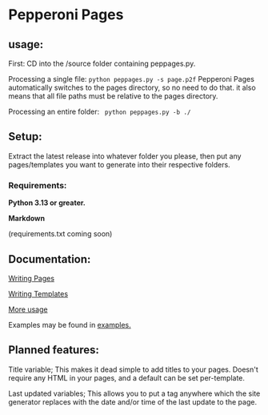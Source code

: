 # Pepperoni Pages

## usage:

First: CD into the /source folder containing peppages.py.

Processing a single file: ```python peppages.py -s page.p2f```
Pepperoni Pages automatically switches to the pages directory, so no need to do that.
it also means that all file paths must be relative to the pages directory.

Processing an entire folder: ``` python peppages.py -b ./```

## Setup:

Extract the latest release into whatever folder you please, then put any pages/templates you want to generate into their respective folders.

### Requirements:
**Python 3.13 or greater.**

**Markdown**

(requirements.txt coming soon)

## Documentation:

[Writing Pages](docs/p2f.md)

[Writing Templates](docs/templates.md)

[More usage](docs/usage.md)

Examples may be found in [examples.](examples)

## Planned features:

Title variable; This makes it dead simple to add titles to your pages. Doesn't require any HTML in your pages, and a default can be set per-template.

Last updated variables; This allows you to put a tag anywhere which the site generator replaces with the date and/or time of the last update to the page.
